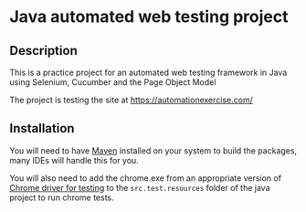 # Java automated web testing project

## Description
This is a practice project for an automated web testing framework in Java using Selenium, Cucumber and the Page Object Model

The project is testing the site at https://automationexercise.com/

## Installation
You will need to have [Maven](https://maven.apache.org/) installed on your system to build the packages, many IDEs will handle this for you.

You will also need to add the chrome.exe from an appropriate version of [Chrome driver for testing](https://googlechromelabs.github.io/chrome-for-testing/) to the `src.test.resources` folder of the java project to run chrome tests.
